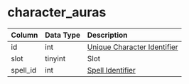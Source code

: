 # character\_auras

| Column | Data Type | Description |
| :--- | :--- | :--- |
| id | int | [Unique Character Identifier](character_data.md) |
| slot | tinyint | Slot |
| spell\_id | int | [Spell Identifier](../spells/spells_new.md) |

